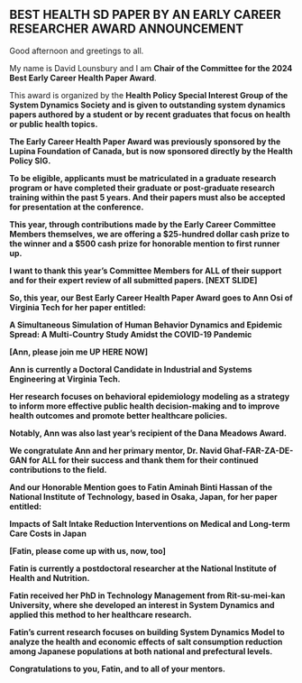 ## BEST HEALTH SD PAPER BY AN EARLY CAREER RESEARCHER AWARD ANNOUNCEMENT

Good afternoon and greetings to all. 

My name is David Lounsbury and I am <b>Chair of the Committee for the 2024 Best Early Career Health Paper Award</b>. 

This award is organized by the <b>Health Policy Special Interest Group<b/> of the System Dynamics Society and is given to outstanding system dynamics papers authored by a student or by recent graduates that focus on health or public health topics. 

The Early Career Health Paper Award was previously sponsored by the Lupina Foundation of Canada, but is now sponsored directly by the Health Policy SIG. 

To be eligible, applicants must be matriculated in a graduate research program or have completed their graduate or post-graduate research training within the past 5 years. 
And their papers must also be accepted for presentation at the conference. 

This year, through contributions made by the Early Career Committee Members themselves, we are offering a $25-hundred dollar cash prize to the winner and a $500 cash prize for honorable mention to first runner up. 

I want to thank this year’s Committee Members for ALL of their support and for their expert review of all submitted papers. 
[NEXT SLIDE]

So, this year, our Best Early Career Health Paper Award goes to Ann Osi of Virginia Tech for her paper entitled: 

A Simultaneous Simulation of Human Behavior Dynamics and Epidemic Spread: A Multi-Country Study Amidst the COVID-19 Pandemic

[Ann, please join me UP HERE NOW]

Ann is currently a Doctoral Candidate in Industrial and Systems Engineering at Virginia Tech. 

Her research focuses on behavioral epidemiology modeling as a strategy to inform more effective public health decision-making and to improve health outcomes and promote better healthcare policies. 

Notably, Ann was also last year’s recipient of the Dana Meadows Award. 

We congratulate Ann and her primary mentor, Dr. Navid Ghaf-FAR-ZA-DE-GAN for ALL for their success and thank them for their continued contributions to the field.

And our Honorable Mention goes to Fatin Aminah Binti Hassan of the National Institute of Technology, based in Osaka, Japan, for her paper entitled:

Impacts of Salt Intake Reduction Interventions on Medical and Long-term Care Costs in Japan

[Fatin, please come up with us, now, too]

Fatin is currently a postdoctoral researcher at the National Institute of Health and Nutrition. 

Fatin received her PhD in Technology Management from Rit-su-mei-kan University, where she developed an interest in System Dynamics and applied this method to her healthcare research.

Fatin’s current research focuses on building System Dynamics Model to analyze the health and economic effects of salt consumption reduction among Japanese populations at both national and prefectural levels. 

Congratulations to you, Fatin, and to all of your mentors. 


